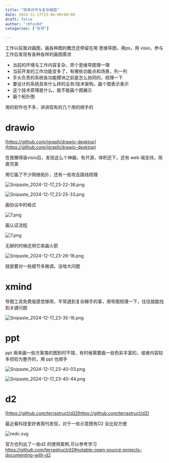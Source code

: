 ```yaml
---
title: "简单对齐与复杂画图"
date: 2024-12-17T23:46:00+08:00
draft: false
author: "r0fus0d"
categories: ["杂项"]

---
```


工作以前我对画图，画各种图的概念还停留在用 思维导图，用ps，用 visio，参与工作后发现有各种各样的画图需求

- 当前的环境与工作内容复杂，弄个思维导图理一理
- 当前开发的工作功能变多了，有哪些功能点和场景，列一列
- 手头负责的系统各功能模块之前是怎么协同的，梳理一下
- 要设计的系统具有什么样的业务/技术架构，画个图表示表示
- 这个技术原理是什么，能不能画个图展示
- 画个拓扑图

用的软件也不多，讲讲现有的几个用的顺手的

<!--more-->

# drawio

[https://github.com/jgraph/drawio-desktop](https://github.com/jgraph/drawio-desktop)

在我懒得装visio后，发现这么个神器，有开源，体积还下，还有 web 端支持，简直完美

用它画了不少网络拓扑，还有一些攻击路线梳理

![Snipaste_2024-12-17_23-22-36.png](../../img/d2/Snipaste_2024-12-17_23-22-36.png)

![Snipaste_2024-12-17_23-25-33.png](../../img/d2/Snipaste_2024-12-17_23-25-33.png)

画协议中的格式

![7.png](../../img/d2/7.png)

画认证流程

![7.png](../../img/d2/7%201.png)

无聊的时候还用它来画火箭

![Snipaste_2024-12-17_23-26-18.png](../../img/d2/Snipaste_2024-12-17_23-26-18.png)

就是要对一些细节多微调，没啥大问题

# xmind

导图工具免费版感觉够用，平常遇到复杂棘手的事，用导图梳理一下，往往就能找到关键问题

![Snipaste_2024-12-17_23-35-16.png](../../img/d2/Snipaste_2024-12-17_23-35-16.png)

# ppt

ppt 用来画一些方案类的图到时不错，有时候需要画一些色彩丰富的，或者内容较多但较为整齐的，用 ppt 也顺手

![Snipaste_2024-12-17_23-40-03.png](../../img/d2/Snipaste_2024-12-17_23-40-03.png)

![Snipaste_2024-12-17_23-40-44.png](../../img/d2/Snipaste_2024-12-17_23-40-44.png)

# d2

[https://github.com/terrastruct/d2](https://github.com/terrastruct/d2)

最近看科技爱好者周刊发现，对于一些示意图有D2 会比较方便

![redc.svg](../../img/d2/redc.svg)

官方也列出了一些d2 的使用案例,可以参考学习 https://github.com/terrastruct/d2#notable-open-source-projects-documenting-with-d2